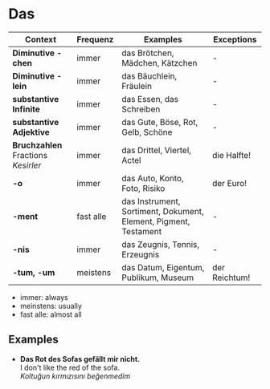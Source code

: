 # Das

Context | Frequenz | Examples | Exceptions
--- | --- | --- | ---
**Diminutive -chen**| immer | das Brötchen, Mädchen, Kätzchen | -
**Diminutive -lein**| immer | das Bäuchlein, Fräulein | -
**substantive Infinite**| immer | das Essen, das Schreiben | -
**substantive Adjektive**| immer | das Gute, Böse, Rot, Gelb, Schöne | -
**Bruchzahlen**<br>Fractions<br>_Kesirler_| immer | das Drittel, Viertel, Actel | die Halfte!
**-o**| immer | das Auto, Konto, Foto, Risiko | der Euro!
**-ment**| fast alle | das Instrument, Sortiment, Dokument, Element, Pigment, Testament | -
**-nis**| immer | das Zeugnis, Tennis, Erzeugnis | -
**-tum, -um**| meistens | das Datum, Eigentum, Publikum, Museum | der Reichtum!

- immer: always
- meinstens: usually
- fast alle: almost all

## Examples
 - **Das Rot des Sofas gefällt mir nicht.**  
   I don't like the red of the sofa.  
   _Koltuğun kırmızısını beğenmedim_
